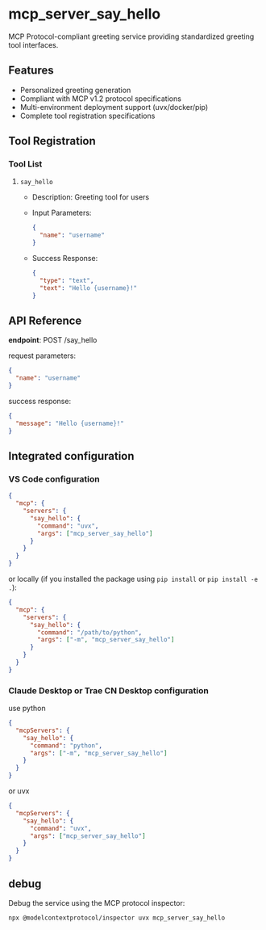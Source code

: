 # mcp_server_say_hello

MCP Protocol-compliant greeting service providing standardized greeting tool interfaces.

## Features

- Personalized greeting generation
- Compliant with MCP v1.2 protocol specifications
- Multi-environment deployment support (uvx/docker/pip)
- Complete tool registration specifications

## Tool Registration

### Tool List

1. `say_hello`
   - Description: Greeting tool for users
   - Input Parameters:
  
     ```json
     {
       "name": "username"
     }
     ```

   - Success Response:
  
     ```json
     {
       "type": "text",
       "text": "Hello {username}!"
     }
     ```

## API Reference

**endpoint**: POST /say_hello

request parameters:

```json
{
  "name": "username"
}
```

success response:

```json
{
  "message": "Hello {username}!"
}
```

## Integrated configuration

### VS Code configuration

```json
{
  "mcp": {
    "servers": {
      "say_hello": {
        "command": "uvx",
        "args": ["mcp_server_say_hello"]
      }
    }
  }
}
```

or locally (if you installed the package using `pip install` or `pip install -e .`):

```json
{
  "mcp": {
    "servers": {
      "say_hello": {
        "command": "/path/to/python",
        "args": ["-m", "mcp_server_say_hello"]
      }
    }
  }
}
```

### Claude Desktop or Trae CN Desktop configuration

use python

```json
{
  "mcpServers": {
    "say_hello": {
      "command": "python",
      "args": ["-m", "mcp_server_say_hello"]
    }
  }
}
```

or uvx

```json
{
  "mcpServers": {
    "say_hello": {
      "command": "uvx",
      "args": ["mcp_server_say_hello"]
    }
  }
}
```

## debug

Debug the service using the MCP protocol inspector:

```bash
npx @modelcontextprotocol/inspector uvx mcp_server_say_hello
```
